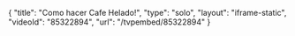 {
    "title": "Como hacer Cafe Helado!",
    "type": "solo",
    "layout": "iframe-static",
    "videoId": "85322894",
    "url": "\/tvpembed\/85322894"
}
